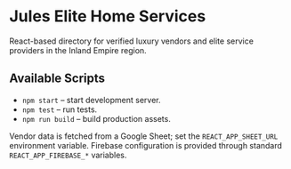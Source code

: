 # Jules Elite Home Services

React-based directory for verified luxury vendors and elite service providers in the Inland Empire region.

## Available Scripts

- `npm start` – start development server.
- `npm test` – run tests.
- `npm run build` – build production assets.

Vendor data is fetched from a Google Sheet; set the `REACT_APP_SHEET_URL` environment variable.
Firebase configuration is provided through standard `REACT_APP_FIREBASE_*` variables.
